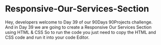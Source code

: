 # Responsive-Our-Services-Section
Hey, developers welcome to Day 39 of our 90Days 90Projects challenge. And in Day 39 we are going to create a Responsive Our Services Section using HTML &amp; CSS  So to run the code you just need to copy the HTML and CSS code and run it into your code Editor. 
